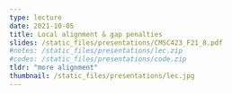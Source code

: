```yaml
---
type: lecture
date: 2021-10-05
title: Local alignment & gap penalties 
slides: /static_files/presentations/CMSC423_F21_8.pdf
#notes: /static_files/presentations/lec.zip
#codes: /static_files/presentations/code.zip
tldr: "more alignment"
thumbnail: /static_files/presentations/lec.jpg
---
```

